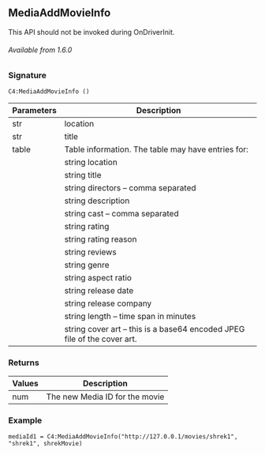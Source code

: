 ## MediaAddMovieInfo

This API should not be invoked during OnDriverInit.

###### Available from 1.6.0


### Signature

`C4:MediaAddMovieInfo ()`


| Parameters | Description |
| --- | --- |
| str | location |
| str | title |
| table | Table information. The table may have entries for: |
| | string location |
| | string title |
| | string directors – comma separated |
| | string description |
| | string cast – comma separated |
| | string rating |
| | string rating reason |
| | string reviews |
| | string genre |
| | string aspect ratio | 
| | string release date |
| | string release company |
| | string length – time span in minutes |
| | string cover art – this is a base64 encoded JPEG file of the cover art. |


### Returns

| Values | Description |
| --- | --- |
| num  | The new Media ID for the movie |


### Example

`mediaId1 = C4:MediaAddMovieInfo("http://127.0.0.1/movies/shrek1", "shrek1", shrekMovie)`